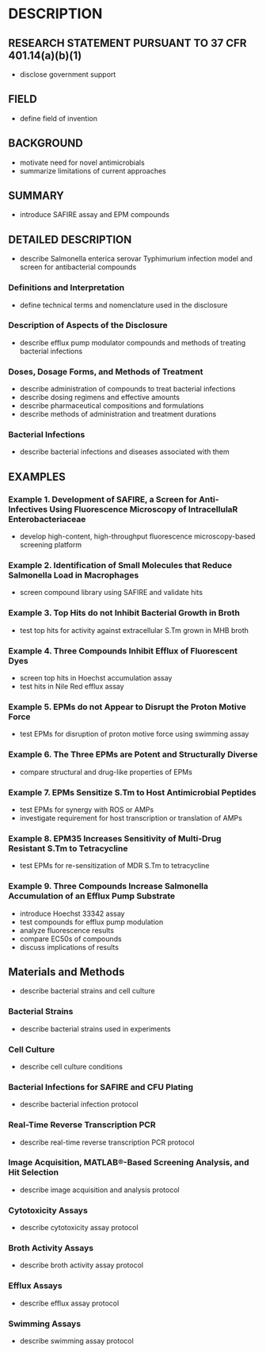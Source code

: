 # DESCRIPTION

## RESEARCH STATEMENT PURSUANT TO 37 CFR 401.14(a)(b)(1)

- disclose government support

## FIELD

- define field of invention

## BACKGROUND

- motivate need for novel antimicrobials
- summarize limitations of current approaches

## SUMMARY

- introduce SAFIRE assay and EPM compounds

## DETAILED DESCRIPTION

- describe Salmonella enterica serovar Typhimurium infection model and screen for antibacterial compounds

### Definitions and Interpretation

- define technical terms and nomenclature used in the disclosure

### Description of Aspects of the Disclosure

- describe efflux pump modulator compounds and methods of treating bacterial infections

### Doses, Dosage Forms, and Methods of Treatment

- describe administration of compounds to treat bacterial infections
- describe dosing regimens and effective amounts
- describe pharmaceutical compositions and formulations
- describe methods of administration and treatment durations

### Bacterial Infections

- describe bacterial infections and diseases associated with them

## EXAMPLES

### Example 1. Development of SAFIRE, a Screen for Anti-Infectives Using Fluorescence Microscopy of IntracellulaR Enterobacteriaceae

- develop high-content, high-throughput fluorescence microscopy-based screening platform

### Example 2. Identification of Small Molecules that Reduce Salmonella Load in Macrophages

- screen compound library using SAFIRE and validate hits

### Example 3. Top Hits do not Inhibit Bacterial Growth in Broth

- test top hits for activity against extracellular S.Tm grown in MHB broth

### Example 4. Three Compounds Inhibit Efflux of Fluorescent Dyes

- screen top hits in Hoechst accumulation assay
- test hits in Nile Red efflux assay

### Example 5. EPMs do not Appear to Disrupt the Proton Motive Force

- test EPMs for disruption of proton motive force using swimming assay

### Example 6. The Three EPMs are Potent and Structurally Diverse

- compare structural and drug-like properties of EPMs

### Example 7. EPMs Sensitize S.Tm to Host Antimicrobial Peptides

- test EPMs for synergy with ROS or AMPs
- investigate requirement for host transcription or translation of AMPs

### Example 8. EPM35 Increases Sensitivity of Multi-Drug Resistant S.Tm to Tetracycline

- test EPMs for re-sensitization of MDR S.Tm to tetracycline

### Example 9. Three Compounds Increase Salmonella Accumulation of an Efflux Pump Substrate

- introduce Hoechst 33342 assay
- test compounds for efflux pump modulation
- analyze fluorescence results
- compare EC50s of compounds
- discuss implications of results

## Materials and Methods

- describe bacterial strains and cell culture

### Bacterial Strains

- describe bacterial strains used in experiments

### Cell Culture

- describe cell culture conditions

### Bacterial Infections for SAFIRE and CFU Plating

- describe bacterial infection protocol

### Real-Time Reverse Transcription PCR

- describe real-time reverse transcription PCR protocol

### Image Acquisition, MATLAB®-Based Screening Analysis, and Hit Selection

- describe image acquisition and analysis protocol

### Cytotoxicity Assays

- describe cytotoxicity assay protocol

### Broth Activity Assays

- describe broth activity assay protocol

### Efflux Assays

- describe efflux assay protocol

### Swimming Assays

- describe swimming assay protocol

